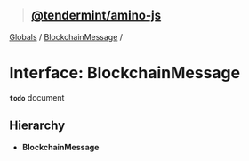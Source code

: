 > ## [@tendermint/amino-js](../README.md)

[Globals](../README.md) / [BlockchainMessage](blockchainmessage.md) /

# Interface: BlockchainMessage

**`todo`** document

## Hierarchy

* **BlockchainMessage**